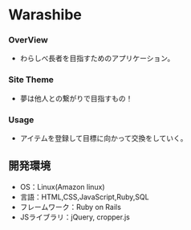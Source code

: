 # Warashibe

### OverView
- わらしべ長者を目指すためのアプリケーション。

### Site Theme
- 夢は他人との繋がりで目指すもの！

### Usage
- アイテムを登録して目標に向かって交換をしていく。

## 開発環境
- OS：Linux(Amazon linux)
- 言語：HTML,CSS,JavaScript,Ruby,SQL
- フレームワーク：Ruby on Rails
- JSライブラリ：jQuery, cropper.js
